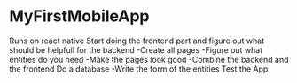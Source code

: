 # MyFirstMobileApp
Runs on react native
Start doing the frontend part and figure out what should be helpfull for the backend
-Create all pages
-Figure out what entities do you need
-Make the pages look good
-Combine the backend and the frontend
Do a database
-Write the form of the entities
Test the App
